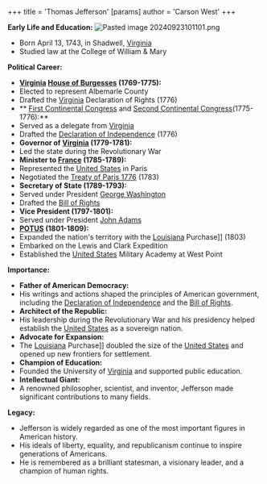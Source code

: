 +++
 title = 'Thomas Jefferson'
[params]
	author = 'Carson West'
+++

**Early Life and Education:**
![Pasted image 20240923101101.png](./../pasted-image-20240923101101.png/)
* Born April 13, 1743, in Shadwell, [Virginia](./../virginia/)
* Studied law at the College of William & Mary

**Political Career:**

* **[Virginia](./../virginia/) [House of Burgesses](./../house-of-burgesses/) (1769-1775):**
 * Elected to represent Albemarle County
 * Drafted the [Virginia](./../virginia/) Declaration of Rights (1776)
* ** [First Continental Congress](./../first-continental-congress/) and [Second Continental Congress](./../second-continental-congress/)(1775-1776):**
 * Served as a delegate from [Virginia](./../virginia/)
 * Drafted the [Declaration of Independence](./../declaration-of-independence/) (1776)
* **Governor of [Virginia](./../virginia/) (1779-1781):**
 * Led the state during the Revolutionary War
* **Minister to [France](./../france/) (1785-1789):**
 * Represented the [United States](./../united-states/) in Paris
 * Negotiated the [Treaty of Paris 1776](./../treaty-of-paris-1776/) (1783)
* **Secretary of State (1789-1793):**
 * Served under President [George Washington](./../george-washington/)
 * Drafted the [Bill of Rights](./../bill-of-rights/)
* **Vice President (1797-1801):**
 * Served under President [John Adams](./../john-adams/)
* **[POTUS](./../potus/) (1801-1809):**
 * Expanded the nation's territory with the [Louisiana](./../louisiana/) Purchase]] (1803)
 * Embarked on the Lewis and Clark Expedition
 * Established the [United States](./../united-states/) Military Academy at West Point

**Importance:**

* **Father of American Democracy:**
 * His writings and actions shaped the principles of American government, including the [Declaration of Independence](./../declaration-of-independence/) and the [Bill of Rights](./../bill-of-rights/).
* **Architect of the Republic:**
 * His leadership during the Revolutionary War and his presidency helped establish the [United States](./../united-states/) as a sovereign nation.
* **Advocate for Expansion:**
 * The [Louisiana](./../louisiana/) Purchase]] doubled the size of the [United States](./../united-states/) and opened up new frontiers for settlement.
* **Champion of Education:**
 * Founded the University of [Virginia](./../virginia/) and supported public education.
* **Intellectual Giant:**
 * A renowned philosopher, scientist, and inventor, Jefferson made significant contributions to many fields.

**Legacy:**

* Jefferson is widely regarded as one of the most important figures in American history.
* His ideals of liberty, equality, and republicanism continue to inspire generations of Americans.
* He is remembered as a brilliant statesman, a visionary leader, and a champion of human rights.